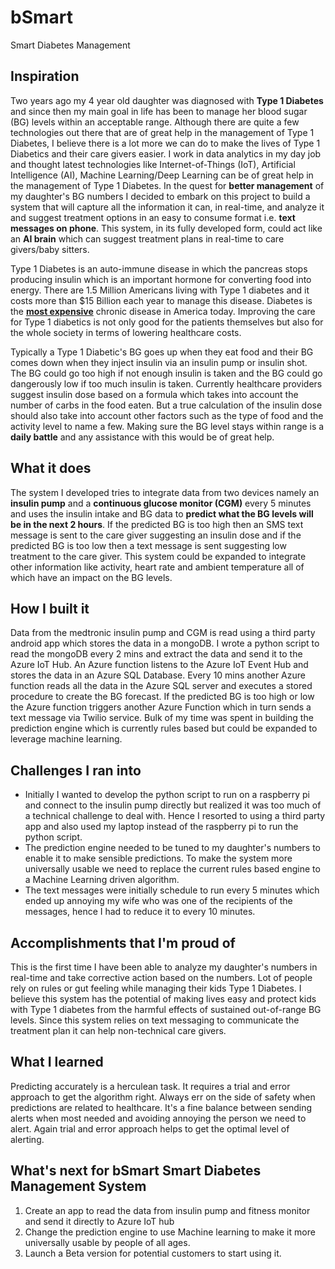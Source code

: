 # bSmart
Smart Diabetes Management
## Inspiration
Two years ago my 4 year old daughter was diagnosed with **Type 1 Diabetes** and since then my main goal in life has been to manage her blood sugar (BG) levels within an acceptable range. Although there are quite a few technologies out there that are of great help in the management of Type 1 Diabetes, I believe there is a lot more we can do to make the lives of Type 1 Diabetics and their care givers easier. I work in data analytics in my day job and thought latest technologies like Internet-of-Things (IoT), Artificial Intelligence (AI), Machine Learning/Deep Learning can be of great help in the management of Type 1 Diabetes. In the quest for **better management** of my daughter's BG numbers I decided to embark on this project to build a system that will capture all the information it can, in real-time, and analyze it and suggest treatment options in an easy to consume format i.e. **text messages on phone**. This system, in its fully developed form, could act like an **AI brain** which can suggest treatment plans in real-time to care givers/baby sitters.

Type 1 Diabetes is an auto-immune disease in which the pancreas stops producing insulin which is an important hormone for converting food into energy. There are 1.5 Million Americans living with Type 1 diabetes and it costs more than $15 Billion each year to manage this disease. Diabetes is the [**most expensive**](http://www.diabetes.org/newsroom/press-releases/2018/economic-cost-study-call-to-congress-2018.html) chronic disease in America today. Improving the care for Type 1 diabetics is not only good for the patients themselves but also for the whole society in terms of lowering healthcare costs.

Typically a Type 1 Diabetic's BG goes up when they eat food and their BG comes down when they inject insulin via an insulin pump or insulin shot. The BG could go too high if not enough insulin is taken and the BG could go dangerously low if too much insulin is taken. Currently healthcare providers suggest insulin dose based on a formula which takes into account the number of carbs in the food eaten. But a true calculation of the insulin dose should also take into account other factors such as the type of food and the activity level to name a few. Making sure the BG level stays within range is a **daily battle** and any assistance with this would be of great help.


## What it does
The system I developed tries to integrate data from two devices namely an **insulin pump** and a **continuous glucose monitor (CGM)** every 5 minutes and uses the insulin intake and BG data to **predict what the BG levels will be in the next 2 hours**. If the predicted BG is too high then an SMS text message is sent to the care giver suggesting an insulin dose and if the predicted BG is too low then a text message is sent suggesting low treatment to the care giver. This system could be expanded to integrate other information like activity, heart rate and ambient temperature all of which have an impact on the BG levels.

## How I built it
Data from the medtronic insulin pump and CGM is read using a third party android app which stores the data in a mongoDB. I wrote a python script to read the mongoDB every 2 mins and extract the data and send it to the Azure IoT Hub. An Azure function listens to the Azure IoT Event Hub and stores the data in an Azure SQL Database. Every 10 mins another Azure function reads all the data in the Azure SQL server and executes a stored procedure to create the BG forecast. If the predicted BG is too high or low the Azure function triggers another Azure Function which in turn sends a text message via Twilio service. Bulk of my time was spent in building the prediction engine which is currently rules based but could be expanded to leverage machine learning.

## Challenges I ran into
* Initially I wanted to develop the python script to run on a raspberry pi and connect to the insulin pump directly but realized it was too much of a technical challenge to deal with. Hence I resorted to using a third party app and also used my laptop instead of the raspberry pi to run the python script.
* The prediction engine needed to be tuned to my daughter's numbers to enable it to make sensible predictions. To make the system more universally usable we need to replace the current rules based engine to a Machine Learning driven algorithm.
* The text messages were initially schedule to run every 5 minutes which ended up annoying my wife who was one of the recipients of the messages, hence I had to reduce it to every 10 minutes.

## Accomplishments that I'm proud of
This is the first time I have been able to analyze my daughter's numbers in real-time and take corrective action based on the numbers. Lot of people rely on rules or gut feeling while managing their kids Type 1 Diabetes. I believe this system has the potential of making lives easy and protect kids with Type 1 diabetes from the harmful effects of sustained out-of-range BG levels. Since this system relies on text messaging to communicate the treatment plan it can help non-technical care givers.

## What I learned
Predicting accurately is a herculean task. It requires a trial and error approach to get the algorithm right. Always err on the side of safety when predictions are related to healthcare. 
It's a fine balance between sending alerts when most needed and avoiding annoying the person we need to alert. Again trial and error approach helps to get the optimal level of alerting. 

## What's next for bSmart Smart Diabetes Management System
1. Create an app to read the data from insulin pump and fitness monitor and send it directly to Azure IoT hub
2. Change the prediction engine to use Machine learning to make it more universally usable by people of all ages.
3. Launch a Beta version for potential customers to start using it.
